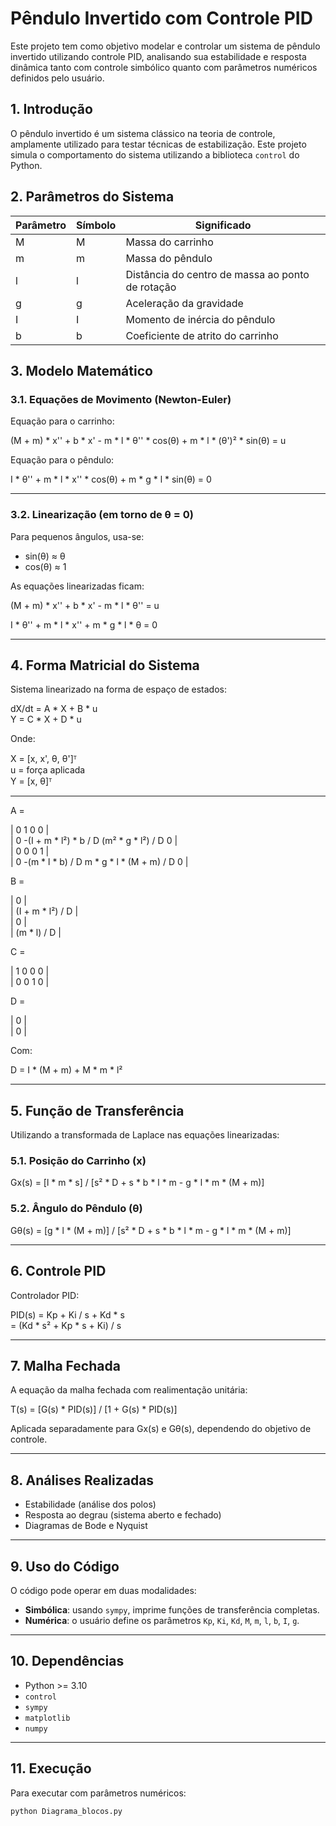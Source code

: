 # Pêndulo Invertido com Controle PID

Este projeto tem como objetivo modelar e controlar um sistema de pêndulo invertido utilizando controle PID, analisando sua estabilidade e resposta dinâmica tanto com controle simbólico quanto com parâmetros numéricos definidos pelo usuário.

## 1. Introdução

O pêndulo invertido é um sistema clássico na teoria de controle, amplamente utilizado para testar técnicas de estabilização. Este projeto simula o comportamento do sistema utilizando a biblioteca `control` do Python.

## 2. Parâmetros do Sistema

| Parâmetro | Símbolo | Significado                           |
|----------|---------|----------------------------------------|
| M        | M       | Massa do carrinho                      |
| m        | m       | Massa do pêndulo                       |
| l        | l       | Distância do centro de massa ao ponto de rotação |
| g        | g       | Aceleração da gravidade                |
| I        | I       | Momento de inércia do pêndulo          |
| b        | b       | Coeficiente de atrito do carrinho      |

## 3. Modelo Matemático

### 3.1. Equações de Movimento (Newton-Euler)

Equação para o carrinho:

(M + m) * x'' + b * x' - m * l * θ'' * cos(θ) + m * l * (θ')² * sin(θ) = u

Equação para o pêndulo:

I * θ'' + m * l * x'' * cos(θ) + m * g * l * sin(θ) = 0

---

### 3.2. Linearização (em torno de θ = 0)

Para pequenos ângulos, usa-se:

- sin(θ) ≈ θ  
- cos(θ) ≈ 1

As equações linearizadas ficam:

(M + m) * x'' + b * x' - m * l * θ'' = u

I * θ'' + m * l * x'' + m * g * l * θ = 0

---

## 4. Forma Matricial do Sistema

Sistema linearizado na forma de espaço de estados:

dX/dt = A * X + B * u  
Y = C * X + D * u

Onde:

X = [x, x', θ, θ']ᵀ  
u = força aplicada  
Y = [x, θ]ᵀ

---

A =

|  0                                 1                      0                          0         |  
|  0   -(I + m * l²) * b / D   (m² * g * l²) / D           0         |  
|  0                                 0                      0                          1         |  
|  0     -(m * l * b) / D     m * g * l * (M + m) / D       0         |

B =

|  0                       |  
|  (I + m * l²) / D        |  
|  0                       |  
|  (m * l) / D             |

C =

| 1  0  0  0 |  
| 0  0  1  0 |

D =

| 0 |  
| 0 |

Com:

D = I * (M + m) + M * m * l²

---

## 5. Função de Transferência

Utilizando a transformada de Laplace nas equações linearizadas:

### 5.1. Posição do Carrinho (x)

Gx(s) = [l * m * s] / [s² * D + s * b * l * m - g * l * m * (M + m)]

### 5.2. Ângulo do Pêndulo (θ)

Gθ(s) = [g * l * (M + m)] / [s² * D + s * b * l * m - g * l * m * (M + m)]

---

## 6. Controle PID

Controlador PID:

PID(s) = Kp + Ki / s + Kd * s  
       = (Kd * s² + Kp * s + Ki) / s

---

## 7. Malha Fechada

A equação da malha fechada com realimentação unitária:

T(s) = [G(s) * PID(s)] / [1 + G(s) * PID(s)]

Aplicada separadamente para Gx(s) e Gθ(s), dependendo do objetivo de controle.

---

## 8. Análises Realizadas

- Estabilidade (análise dos polos)  
- Resposta ao degrau (sistema aberto e fechado)  
- Diagramas de Bode e Nyquist  

---

## 9. Uso do Código

O código pode operar em duas modalidades:

- **Simbólica**: usando `sympy`, imprime funções de transferência completas.  
- **Numérica**: o usuário define os parâmetros `Kp`, `Ki`, `Kd`, `M`, `m`, `l`, `b`, `I`, `g`.

---

## 10. Dependências

- Python >= 3.10  
- `control`  
- `sympy`  
- `matplotlib`  
- `numpy`

---

## 11. Execução

Para executar com parâmetros numéricos:

```bash
python Diagrama_blocos.py

